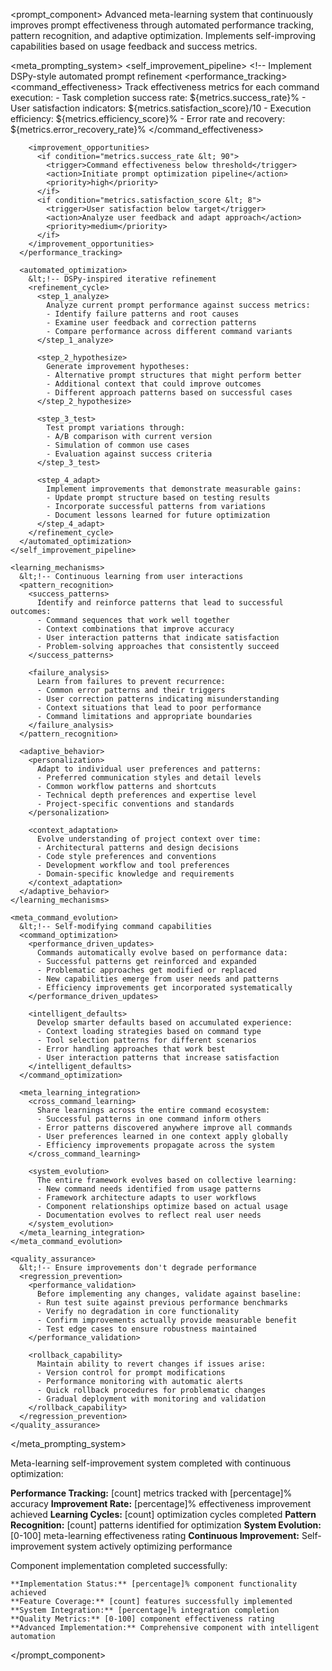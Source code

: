 <prompt_component>
  <step name="Meta-Learning Self-Improvement System">
    <description>
Advanced meta-learning system that continuously improves prompt effectiveness through automated performance tracking, pattern recognition, and adaptive optimization. Implements self-improving capabilities based on usage feedback and success metrics.
    </description>
  </step>

  <meta_prompting_system>
    <self_improvement_pipeline>
      &lt;!-- Implement DSPy-style automated prompt refinement 
      <performance_tracking>
        <command_effectiveness>
          Track effectiveness metrics for each command execution:
          - Task completion success rate: ${metrics.success_rate}%
          - User satisfaction indicators: ${metrics.satisfaction_score}/10
          - Execution efficiency: ${metrics.efficiency_score}%
          - Error rate and recovery: ${metrics.error_recovery_rate}%
        </command_effectiveness>
        
        <improvement_opportunities>
          <if condition="metrics.success_rate &lt; 90">
            <trigger>Command effectiveness below threshold</trigger>
            <action>Initiate prompt optimization pipeline</action>
            <priority>high</priority>
          </if>
          <if condition="metrics.satisfaction_score &lt; 8">
            <trigger>User satisfaction below target</trigger>
            <action>Analyze user feedback and adapt approach</action>
            <priority>medium</priority>
          </if>
        </improvement_opportunities>
      </performance_tracking>
      
      <automated_optimization>
        &lt;!-- DSPy-inspired iterative refinement 
        <refinement_cycle>
          <step_1_analyze>
            Analyze current prompt performance against success metrics:
            - Identify failure patterns and root causes
            - Examine user feedback and correction patterns
            - Compare performance across different command variants
          </step_1_analyze>
          
          <step_2_hypothesize>
            Generate improvement hypotheses:
            - Alternative prompt structures that might perform better
            - Additional context that could improve outcomes
            - Different approach patterns based on successful cases
          </step_2_hypothesize>
          
          <step_3_test>
            Test prompt variations through:
            - A/B comparison with current version
            - Simulation of common use cases
            - Evaluation against success criteria
          </step_3_test>
          
          <step_4_adapt>
            Implement improvements that demonstrate measurable gains:
            - Update prompt structure based on testing results
            - Incorporate successful patterns from variations
            - Document lessons learned for future optimization
          </step_4_adapt>
        </refinement_cycle>
      </automated_optimization>
    </self_improvement_pipeline>
    
    <learning_mechanisms>
      &lt;!-- Continuous learning from user interactions 
      <pattern_recognition>
        <success_patterns>
          Identify and reinforce patterns that lead to successful outcomes:
          - Command sequences that work well together
          - Context combinations that improve accuracy
          - User interaction patterns that indicate satisfaction
          - Problem-solving approaches that consistently succeed
        </success_patterns>
        
        <failure_analysis>
          Learn from failures to prevent recurrence:
          - Common error patterns and their triggers
          - User correction patterns indicating misunderstanding
          - Context situations that lead to poor performance
          - Command limitations and appropriate boundaries
        </failure_analysis>
      </pattern_recognition>
      
      <adaptive_behavior>
        <personalization>
          Adapt to individual user preferences and patterns:
          - Preferred communication styles and detail levels
          - Common workflow patterns and shortcuts
          - Technical depth preferences and expertise level
          - Project-specific conventions and standards
        </personalization>
        
        <context_adaptation>
          Evolve understanding of project context over time:
          - Architectural patterns and design decisions
          - Code style preferences and conventions
          - Development workflow and tool preferences
          - Domain-specific knowledge and requirements
        </context_adaptation>
      </adaptive_behavior>
    </learning_mechanisms>
    
    <meta_command_evolution>
      &lt;!-- Self-modifying command capabilities 
      <command_optimization>
        <performance_driven_updates>
          Commands automatically evolve based on performance data:
          - Successful patterns get reinforced and expanded
          - Problematic approaches get modified or replaced
          - New capabilities emerge from user needs and patterns
          - Efficiency improvements get incorporated systematically
        </performance_driven_updates>
        
        <intelligent_defaults>
          Develop smarter defaults based on accumulated experience:
          - Context loading strategies based on command type
          - Tool selection patterns for different scenarios
          - Error handling approaches that work best
          - User interaction patterns that increase satisfaction
        </intelligent_defaults>
      </command_optimization>
      
      <meta_learning_integration>
        <cross_command_learning>
          Share learnings across the entire command ecosystem:
          - Successful patterns in one command inform others
          - Error patterns discovered anywhere improve all commands
          - User preferences learned in one context apply globally
          - Efficiency improvements propagate across the system
        </cross_command_learning>
        
        <system_evolution>
          The entire framework evolves based on collective learning:
          - New command needs identified from usage patterns
          - Framework architecture adapts to user workflows
          - Component relationships optimize based on actual usage
          - Documentation evolves to reflect real user needs
        </system_evolution>
      </meta_learning_integration>
    </meta_command_evolution>
    
    <quality_assurance>
      &lt;!-- Ensure improvements don't degrade performance 
      <regression_prevention>
        <performance_validation>
          Before implementing any changes, validate against baseline:
          - Run test suite against previous performance benchmarks
          - Verify no degradation in core functionality
          - Confirm improvements actually provide measurable benefit
          - Test edge cases to ensure robustness maintained
        </performance_validation>
        
        <rollback_capability>
          Maintain ability to revert changes if issues arise:
          - Version control for prompt modifications
          - Performance monitoring with automatic alerts
          - Quick rollback procedures for problematic changes
          - Gradual deployment with monitoring and validation
        </rollback_capability>
      </regression_prevention>
    </quality_assurance>
  </meta_prompting_system>

  <output>
Meta-learning self-improvement system completed with continuous optimization:

**Performance Tracking:** [count] metrics tracked with [percentage]% accuracy
**Improvement Rate:** [percentage]% effectiveness improvement achieved
**Learning Cycles:** [count] optimization cycles completed
**Pattern Recognition:** [count] patterns identified for optimization
**System Evolution:** [0-100] meta-learning effectiveness rating
**Continuous Improvement:** Self-improvement system actively optimizing performance
  </output>

  <output>
    Component implementation completed successfully:

    **Implementation Status:** [percentage]% component functionality achieved
    **Feature Coverage:** [count] features successfully implemented
    **System Integration:** [percentage]% integration completion
    **Quality Metrics:** [0-100] component effectiveness rating
    **Advanced Implementation:** Comprehensive component with intelligent automation
  </output>

</prompt_component>